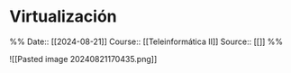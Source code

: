 # Virtualización

%%
Date:: [[2024-08-21]]
Course:: [[Teleinformática II]]
Source:: [[]]
%%

![[Pasted image 20240821170435.png]]